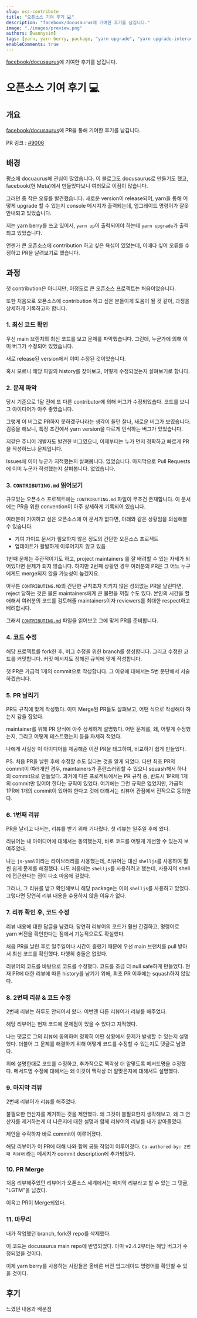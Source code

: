 ```yaml
---
slug: oss-contribute
title: "오픈소스 기여 후기 💻"
description: "facebook/docusaurus에 기여한 후기를 남깁니다."
image: "./images/preview.png"
authors: [wannysim]
tags: [yarn, yarn berry, package, "yarn upgrade", "yarn upgrade-interactive"]
enableComments: true
---
```


[facebook/docusaurus](https://github.com/facebook/docusaurus)에 기여한 후기를 남깁니다.

<!-- truncate -->

# 오픈소스 기여 후기 💻

## 개요

[facebook/docusaurus](https://github.com/facebook/docusaurus)에 PR을 통해 기여한 후기를 남깁니다.

PR 링크 : [#9006](https://github.com/facebook/docusaurus/pull/9006)

## 배경

평소에 docuaurus에 관심이 많았습니다.
이 블로그도 docusaurus로 만들기도 했고, facebook(현 Meta)에서 만들었다보니 여러모로 이점이 많습니다.

그러던 중 작은 오류를 발견했습니다.
새로운 version이 release되어, yarn을 통해 어떻게 upgrade 할 수 있는지 console 메시지가 출력되는데, 업그레이드 명령어가 잘못 안내되고 있었습니다.

저는 yarn berry를 쓰고 있어서, `yarn up`이 출력되어야 하는데 `yarn upgrade`가 출력되고 있었습니다.

언젠가 큰 오픈소스에 contribution 하고 싶은 욕심이 있었는데, 이때다 싶어 오류를 수정하고 PR을 날려보기로 했습니다.

## 과정

첫 contribution은 아니지만, 이정도로 큰 오픈소스 프로젝트는 처음이었습니다.

또한 처음으로 오픈소스에 contribution 하고 싶은 분들이게 도움이 될 것 같아, 과정을 상세하게 기록하고자 합니다.

### 1. 최신 코드 확인

우선 main 브랜치의 최신 코드를 보고 문제를 파악했습니다.
그런데, 누군가에 의해 이미 버그가 수정되어 있었습니다.

새로 release된 version에서 이미 수정된 것이었습니다.

혹시 모르니 해당 파일의 history를 찾아보고, 어떻게 수정되었는지 살펴보기로 합니다.

### 2. 문제 파악

당시 기준으로 1달 전에 또 다른 contributor에 의해 버그가 수정되었습다. 코드를 보니 그 아이디어가 아주 좋았습니다.

그렇게 이 버그로 PR하지 못하겠구나라는 생각이 들던 찰나, 새로운 버그가 보였습니다.
검증을 해보니, 특정 조건에서 yarn version을 다르게 인식하는 버그가 있었습니다.

저같은 주니어 개발자도 발견한 버그였으니, 이제부터는 누가 먼저 정확하고 빠르게 PR을 작성하느냐 문제입니다.

Issues에 이미 누군가 지적했는지 살펴봅니다. 없었습니다.
마지막으로 Pull Requests에 이미 누군가 작성했는지 살펴봅니다. 없었습니다.

### 3. `CONTRIBUTING.md` 읽어보기

규모있는 오픈소스 프로젝트에는 `CONTRIBUTING.md` 파일이 무조건 존재합니다. 이 문서에는 PR을 위한 convention이 아주 상세하게 기록되어 있습니다.

여러분이 기여하고 싶은 오픈소스에 이 문서가 없다면, 아래와 같은 상황임을 의심해볼 수 있습니다.
- 기여 가이드 문서가 필요하지 않은 정도의 간단한 오픈소스 프로젝트
- 업데이트가 활발하게 이루어지지 않고 있음

1번째 문제는 주관적이기도 하고, project maintainers 를 잘 배려할 수 있는 자세가 되어있다면 문제가 되지 않습니다. 하지만 2번째 상황인 경우 여러분의 PR은 그 어느 누구에게도 merge되지 않을 가능성이 높겠지요.

아무튼 `CONTRIBUTING.MD`의 간단한 규칙조차 지키지 않은 성의없는 PR을 날린다면, reject 당하는 것은 물론 maintainers에게 큰 불편을 끼칠 수도 있다. 본인의 시간을 할애해서 여러분의 코드를 검토해줄 maintainers이자 reviewers를 최대한 respect하고 배려합시다.

그래서 [`CONTRIBUTING.md`](https://github.com/facebook/docusaurus/blob/main/CONTRIBUTING.md#pull-requests) 파일을 읽어보고 그에 맞게 PR를 준비합니다.

### 4. 코드 수정

해당 프로젝트를 fork한 후, 버그 수정을 위한 branch를 생성합니다. 그리고 수정한 코드를 커밋합니다.
커밋 메시지도 정해진 규칙에 맞게 작성합니다.

첫 PR은 가급적 1개의 commit으로 작성합니다. 그 이유에 대해서는 5번 문단에서 서술하겠습니다.

### 5. PR 날리기

PR도 규칙에 맞게 작성했다.
이미 Merge된 PR들도 살펴보고, 어떤 식으로 작성해야 하는지 감을 잡았다.

maintainer를 위해 PR 양식에 아주 상세하게 설명했다.
어떤 문제를, 왜, 어떻게 수정했는지, 그리고 어떻게 테스트했는지 등을 자세히 적었다.

나에게 사실상 이 아이디어를 제공해준 이전 PR을 태그하여, 비교하기 쉽게 만들었다.

PS. 처음 PR을 날린 후에 수정할 수도 있다는 것을 알게 되었다.
다만 최초 PR의 commit이 여러개인 경우, maintainers가 혼란스러워할 수 있으니 squash해서 하나의 commit으로 만들었다.
과거에 다른 프로젝트에서는 PR 규칙 중, 반드시 1PR에 1개의 commit만 있어야 한다는 규칙이 있었다.
여기에는 그런 규칙은 없었지만, 가급적 1PR에 1개의 commit이 있어야 한다고 것에 대해서는 리뷰어 관점에서 전적으로 동의한다.

### 6. 1번째 리뷰

PR을 날리고 나서는, 리뷰를 받기 위해 기다렸다.
첫 리뷰는 일주일 후에 왔다.

리뷰어는 내 아이디어에 대해서는 동의했는지,
바로 코드를 어떻게 개선할 수 있는지 보여주었다.

나는 `js-yaml`이라는 라이브러리를 사용했는데,
리뷰어는 대신 `shelljs`를 사용하여 훨씬 쉽게 문제를 해결했다.
나도 처음에는 `shelljs`를 사용하려고 했는데, 사용자의 shell에 접근한다는 점이 다소 마음에 걸렸다.

그러나, 그 리뷰를 받고 확인해보니 해당 package는 이미 `shelljs`를 사용하고 있었다.
그렇다면 당연히 리뷰 내용을 수용하지 않을 이유가 없다.

### 7. 리뷰 확인 후, 코드 수정

리뷰 내용에 대한 답글을 남겼다.
당연히 리뷰어의 코드가 훨씬 간결하고, 명령어로 yarn 버전을 확인한다는 점에서 기능적으로도 확실했다.

처음 PR을 날린 후로 일주일이나 시간이 흘렀기 때문에
우선 main 브랜치를 pull 받아서 최신 코드를 확인했다.
다행히 충돌은 없었다.

리뷰어의 코드를 바탕으로 코드를 수정했다.
코드를 조금 더 null safe하게 만들었다.
현재 PR에 대한 리뷰에 따른 history를 남기기 위해, 최초 PR 이후에는 squash하지 않았다.

### 8. 2번째 리뷰 & 코드 수정

2번째 리뷰는 하루도 안되어서 왔다.
이번엔 다른 리뷰어가 리뷰를 해주었다.

해당 리뷰어는 현재 코드에 문제점이 있을 수 있다고 지적했다.

나는 댓글로 그의 리뷰에 동의하며
정확히 어떤 상황에서 문제가 발생할 수 있는지 설명했다.
더불어 그 문제를 해결하기 위해 어떻게 코드를 수정할 수 있는지도 댓글로 남겼다.

위에 설명한대로 코드를 수정하고,
추가적으로 맥락상 더 알맞도록 메서드명을 수정했다.
메서드명 수정에 대해서는 왜 이것이 맥락상 더 알맞은지에 대해서도 설명했다.

### 9. 마지막 리뷰

2번째 리뷰어가 리뷰를 해주었다.

불필요한 연산자를 제거하는 것을 제안했다.
왜 그것이 불필요한지 생각해보고, 왜 그 연산자를 제거하는게 더 나은지에 대한 설명과 함께
리뷰어의 리뷰를 내가 받아들였다.

제안을 수락하자 바로 commit이 이루어졌다.

해당 리뷰어가 이 PR에 대해 나와 함께 공동 작업이 이루어졌다.
`Co-authored-by: 2번째 리뷰어` 라는 메세지가 commit description에 추가되었다.

### 10. PR Merge

처음 리뷰해주었던 리뷰어가
오픈소스 세계에서는 마지막 리뷰라고 할 수 있는 그 댓글, "LGTM"을 남겼다.

이윽고 PR이 Merge되었다.

### 11. 마무리

내가 작업했던 branch, fork한 repo를 삭제했다.

이 코드는 docusaurus main repo에 반영되었다.
아마 v2.4.2부터는 해당 버그가 수정되었을 것이다.

이제 yarn berry를 사용하는 사람들은
올바른 버전 업그레이드 명령어를 확인할 수 있을 것이다.

## 후기

느꼈던 내용과 배운점
